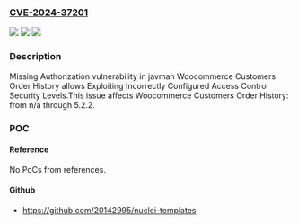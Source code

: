 ### [CVE-2024-37201](https://cve.mitre.org/cgi-bin/cvename.cgi?name=CVE-2024-37201)
![](https://img.shields.io/static/v1?label=Product&message=Woocommerce%20Customers%20Order%20History&color=blue)
![](https://img.shields.io/static/v1?label=Version&message=n%2Fa%3C%3D%205.2.2%20&color=brighgreen)
![](https://img.shields.io/static/v1?label=Vulnerability&message=CWE-862%20Missing%20Authorization&color=brighgreen)

### Description

Missing Authorization vulnerability in javmah Woocommerce Customers Order History allows Exploiting Incorrectly Configured Access Control Security Levels.This issue affects Woocommerce Customers Order History: from n/a through 5.2.2.

### POC

#### Reference
No PoCs from references.

#### Github
- https://github.com/20142995/nuclei-templates

